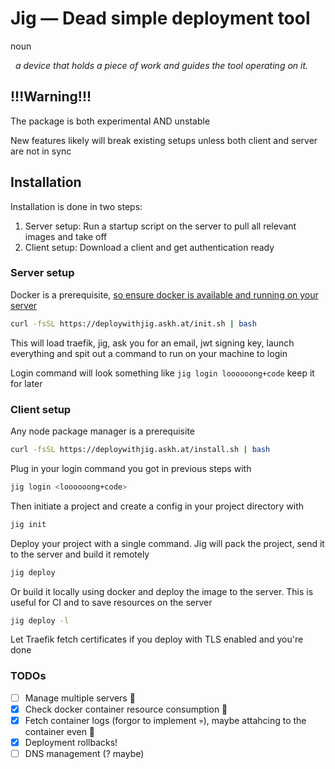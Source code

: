 # Jig — Dead simple deployment tool

noun

&nbsp; _a device that holds a piece of work and guides the tool operating on it._

## !!!Warning!!!

The package is both experimental AND unstable

New features likely will break existing setups unless both client and server are not in sync

## Installation

Installation is done in two steps:

1. Server setup: Run a startup script on the server to pull all relevant images and take off
2. Client setup: Download a client and get authentication ready

### Server setup

Docker is a prerequisite, [so ensure docker is available and running on your server](https://docs.docker.com/engine/install/)

```bash
curl -fsSL https://deploywithjig.askh.at/init.sh | bash
```

This will load traefik, jig, ask you for an email, jwt signing key, launch everything and spit out a command to run on your machine to login

Login command will look something like `jig login loooooong+code` keep it for later

### Client setup

Any node package manager is a prerequisite

```bash
curl -fsSL https://deploywithjig.askh.at/install.sh | bash
```

Plug in your login command you got in previous steps with

```bash
jig login <loooooong+code>
```

Then initiate a project and create a config in your project directory with

```bash
jig init
```

Deploy your project with a single command. Jig will pack the project, send it to the server and build it remotely

```bash
jig deploy
```

Or build it locally using docker and deploy the image to the server. This is useful for CI and to save resources on the server

```bash
jig deploy -l
```

Let Traefik fetch certificates if you deploy with TLS enabled and you're done

### TODOs

- [ ] Manage multiple servers 🌿
- [x] Check docker container resource consumption 💸
- [x] Fetch container logs (forgor to implement 💀), maybe attahcing to the container even 🤔
- [x] Deployment rollbacks!
- [ ] DNS management (? maybe)
